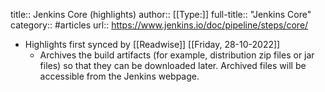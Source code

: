 title:: Jenkins Core (highlights)
author:: [[Type:]]
full-title:: "Jenkins Core"
category:: #articles
url:: https://www.jenkins.io/doc/pipeline/steps/core/

- Highlights first synced by [[Readwise]] [[Friday, 28-10-2022]]
	- Archives the build artifacts (for example, distribution zip files or jar files) so that they can be downloaded later. Archived files will be accessible from the Jenkins webpage.